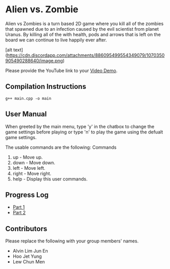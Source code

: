 # Alien vs. Zombie


Alien vs Zombies is a turn based 2D game where you kill all of the zombies that spawned due to an infection caused by the evil scientist from planet Uranus. 
By killing all of the with health, pods and arrows that is left on the board we can continue to live happily ever after. 

[alt text] (https://cdn.discordapp.com/attachments/886095499554349079/1070350905490288640/image.png)

Please provide the YouTube link to your [Video Demo](https://youtu.be/UkeyfabXZxM).

## Compilation Instructions

```
g++ main.cpp -o main
```

## User Manual

When greeted by the main menu, type 'y' in the chatbox to change the game settings before playing or type 'n' to play the game using the defualt game settings.

The usable commands are the following:
Commands
1. up      - Move up.
2. down    - Move down.
3. left    - Move left.
4. right   - Move right.
5. help    - Display this user commands.

## Progress Log

- [Part 1](PART1.md)
- [Part 2](PART2.md)

## Contributors

Please replace the following with your group members' names. 

- Alvin Lim Jun En
- Hoo Jet Yung
- Lew Chun Men


